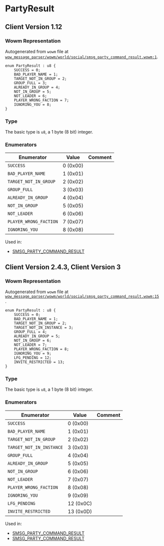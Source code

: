 # PartyResult

## Client Version 1.12

### Wowm Representation

Autogenerated from `wowm` file at [`wow_message_parser/wowm/world/social/smsg_party_command_result.wowm:1`](https://github.com/gtker/wow_messages/tree/main/wow_message_parser/wowm/world/social/smsg_party_command_result.wowm#L1).

```rust,ignore
enum PartyResult : u8 {
    SUCCESS = 0;
    BAD_PLAYER_NAME = 1;
    TARGET_NOT_IN_GROUP = 2;
    GROUP_FULL = 3;
    ALREADY_IN_GROUP = 4;
    NOT_IN_GROUP = 5;
    NOT_LEADER = 6;
    PLAYER_WRONG_FACTION = 7;
    IGNORING_YOU = 8;
}
```
### Type
The basic type is `u8`, a 1 byte (8 bit) integer.
### Enumerators
| Enumerator | Value  | Comment |
| --------- | -------- | ------- |
| `SUCCESS` | 0 (0x00) |  |
| `BAD_PLAYER_NAME` | 1 (0x01) |  |
| `TARGET_NOT_IN_GROUP` | 2 (0x02) |  |
| `GROUP_FULL` | 3 (0x03) |  |
| `ALREADY_IN_GROUP` | 4 (0x04) |  |
| `NOT_IN_GROUP` | 5 (0x05) |  |
| `NOT_LEADER` | 6 (0x06) |  |
| `PLAYER_WRONG_FACTION` | 7 (0x07) |  |
| `IGNORING_YOU` | 8 (0x08) |  |

Used in:
* [SMSG_PARTY_COMMAND_RESULT](smsg_party_command_result.md)

## Client Version 2.4.3, Client Version 3

### Wowm Representation

Autogenerated from `wowm` file at [`wow_message_parser/wowm/world/social/smsg_party_command_result.wowm:15`](https://github.com/gtker/wow_messages/tree/main/wow_message_parser/wowm/world/social/smsg_party_command_result.wowm#L15).

```rust,ignore
enum PartyResult : u8 {
    SUCCESS = 0;
    BAD_PLAYER_NAME = 1;
    TARGET_NOT_IN_GROUP = 2;
    TARGET_NOT_IN_INSTANCE = 3;
    GROUP_FULL = 4;
    ALREADY_IN_GROUP = 5;
    NOT_IN_GROUP = 6;
    NOT_LEADER = 7;
    PLAYER_WRONG_FACTION = 8;
    IGNORING_YOU = 9;
    LFG_PENDING = 12;
    INVITE_RESTRICTED = 13;
}
```
### Type
The basic type is `u8`, a 1 byte (8 bit) integer.
### Enumerators
| Enumerator | Value  | Comment |
| --------- | -------- | ------- |
| `SUCCESS` | 0 (0x00) |  |
| `BAD_PLAYER_NAME` | 1 (0x01) |  |
| `TARGET_NOT_IN_GROUP` | 2 (0x02) |  |
| `TARGET_NOT_IN_INSTANCE` | 3 (0x03) |  |
| `GROUP_FULL` | 4 (0x04) |  |
| `ALREADY_IN_GROUP` | 5 (0x05) |  |
| `NOT_IN_GROUP` | 6 (0x06) |  |
| `NOT_LEADER` | 7 (0x07) |  |
| `PLAYER_WRONG_FACTION` | 8 (0x08) |  |
| `IGNORING_YOU` | 9 (0x09) |  |
| `LFG_PENDING` | 12 (0x0C) |  |
| `INVITE_RESTRICTED` | 13 (0x0D) |  |

Used in:
* [SMSG_PARTY_COMMAND_RESULT](smsg_party_command_result.md)
* [SMSG_PARTY_COMMAND_RESULT](smsg_party_command_result.md)

